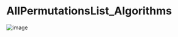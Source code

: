 # AllPermutationsList_Algorithms
![image](https://user-images.githubusercontent.com/84332962/151439334-bf8eb056-c6f1-41cb-b0e7-9b0550b1222f.png)

